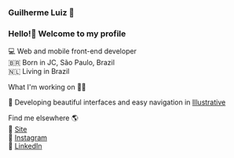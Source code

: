 ### Guilherme Luiz 👋
### Hello!👋 Welcome to my profile

💻 Web and mobile front-end developer<br>
🇧🇷 Born in JC, São Paulo, Brazil<br>
🇳🇱 Living in Brazil<br>

What I'm working on 👨‍💻

🚀 Developing beautiful interfaces and easy navigation in <A href='http://illustrativa.net'>Illustrative</a>

Find me elsewhere 🌎<br>
🚀 <A href='https://guilhermeweb.com.br'>Site</A><br>
📸 <A href='https://www.instagram.com/guilhermeluiz.04/'>Instagram</A><br>
💼 <A href='https://www.linkedin.com/in/guilherme-luiz-4b5228156/'>LinkedIn</A><br>
